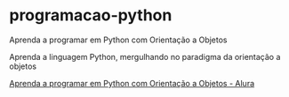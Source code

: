 # programacao-python
Aprenda a programar em Python com Orientação a Objetos

Aprenda a linguagem Python, mergulhando no paradigma da orientação a objetos

[Aprenda a programar em Python com Orientação a Objetos - Alura](https://cursos.alura.com.br/formacao-linguagem-python)
